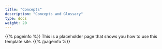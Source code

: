 ```yaml
---
title: "Concepts"
description: "Concepts and Glossary"
type: docs
weight: 20
---
```


{{% pageinfo %}} This is a placeholder page that shows you how to use this
template site. {{% /pageinfo %}}
